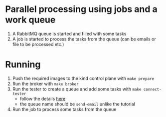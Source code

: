 # Parallel processing using jobs and a work queue

1. A RabbitMQ queue is started and filled with some tasks
2. A job is started to process the tasks from the queue (can be emails or file to be processed etc.)

# Running

1. Push the required images to the kind control plane with `make prepare`
2. Run the broker with `make broker`
3. Run the tester to create a queue and add some tasks with `make connect-tester`
   - follow the details [here](https://kubernetes.io/docs/tasks/job/coarse-parallel-processing-work-queue/)
   - the queue name should be `send-email` unlike the tutorial
4. Run the job to process some tasks from the queue
